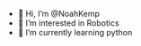 - 👋 Hi, I’m @NoahKemp
- 👀 I’m interested in Robotics
- 🌱 I’m currently learning python

<!---
NoahKemp/NoahKemp is a ✨ special ✨ repository because its `README.md` (this file) appears on your GitHub profile.
You can click the Preview link to take a look at your changes.
--->
